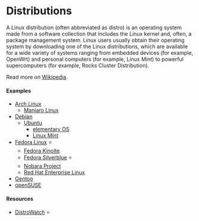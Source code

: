 # Distributions

A Linux distribution (often abbreviated as distro) is an operating system made from a software collection that includes the Linux kernel and, often, a package management system. Linux users usually obtain their operating system by downloading one of the Linux distributions, which are available for a wide variety of systems ranging from embedded devices (for example, OpenWrt) and personal computers (for example, Linux Mint) to powerful supercomputers (for example, Rocks Cluster Distribution).

Read more on [Wikipedia](https://en.wikipedia.org/wiki/Linux_distribution).

#### Examples
- [Arch Linux](https://archlinux.org)
  - [Manjaro Linux](https://manjaro.org)
- [Debian](https://www.debian.org)
  - [Ubuntu](https://ubuntu.com)
    - [elementary OS](https://elementary.io)
    - [Linux Mint](https://linuxmint.com)
- [Fedora Linux](https://getfedora.org) ⭐
  - [Fedora Kinoite](https://kinoite.fedoraproject.org)
  - [Fedora Silverblue](https://silverblue.fedoraproject.org) ⭐
  - [Nobara Project](https://nobaraproject.org)
  - [Red Hat Enterprise Linux](https://redhat.com/rhel)
- [Gentoo](https://www.gentoo.org)
- [openSUSE](https://www.opensuse.org)

#### Resources
- [DistroWatch](https://distrowatch.com) ⭐
